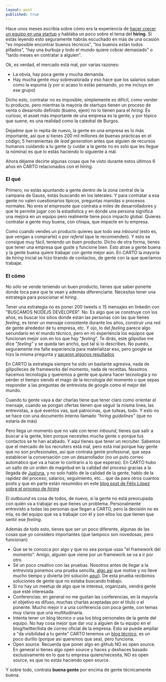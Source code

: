 ```yaml
---
layout: post
published: true
---
```


Hace unos meses escribía sobre cómo era la experiencia de [hacer crecer un equipo en una startup](/2017/02/19/escalar-el-equipo-tecnico-en-una-startup.html) y hablaba un poco sobre el tema del **hiring**. Si estás leyendo esto seguramente habrás escuchado en más de una ocasión "es imposible encontrar buenos técnicos", "los buenos están todos pillados", "hay una burbuja y todo el mundo quiere cobrar demasiado" o "tardo meses en contratar a alguien".

Ok, es verdad, el mercado está mal, por varias razones:

- La obvia, hay poca gente y mucha demanda.
- Hay mucha gente muy sobrevalorada y eso hace que los salarios suban como la espuma (y por si acaso lo estás pensando, yo me incluyo en ese grupo)

Dicho esto, contratar no es imposible, símplemente es difícil, como vender tu producto, pero
mientras la mayoría de startups tienen un proceso de venta o desarrollo definido (bueno, ejem) no lo tienen para
el *hiring*. Es curioso, el asset más importante de una empresa es la gente, y por tópico que suene,
es una realidad como la catedral de Burgos.

Dejadme que lo repita de nuevo, la gente en una empresa es lo más importante, así que si tienes 200
mil millones de buenas prácticas en el código, 5 herramientas de *lead generation* antes que alguien
de recursos humanos cuidando a tu gente (y cuidar a la gente no es solo que les llegue la nómina) es que lo estás haciendo lo siguiente a mal.

Ahora déjame decirte algunas cosas que he visto durante estos últimos 6 años en CARTO relacionados
con el *hiring*.

### El qué

Primero, no estás apuntando a gente dentro de la zona central de la campana de Gauss, estás buscando
en los laterales. Y para contratar a esa gente no valen cuestionarios típicos, preguntas manidas o
procesos normales. No eres el empresote que contrata a miles de desarrolladores y que te permite
jugar con la estadística y en donde una persona significa una mejora en un equipo pero realmente tiene poco impacto global. Quieres
contratar a gente muy buena, con chispa, que impacte en tu empresa.

Como cuando vendes un producto quieres que todo sea *inbound* (esto es, que vengan a comprarte) o por
*referal* (que te recomienden). Y esto se consigue muy fácil, teniendo un buen producto. Dicho de otra
forma, tienes que tener una empresa que guste y funcione bien. Esto atrae a gente buena y la gente
buena quiere trabajar con gente mejor aún. En CARTO la mayoría de *hiring* inicial se hizo tirando de
contactos, de gente con la que queríamos trabajar.

### El cómo
No sólo se vende teniendo un buen producto, tienes que saber ponerte donde toca para que te
vean y además diferenciarte. Necesitas tener una estrategia para posicionar el *hiring*.

Tener una estrategia no es poner 200 tweets o 15 mensajes en linkedin con "BUSCAMOS NODEJS DEVELOPER".
No. Es algo que se construye con los años, es buscar los sitios donde están las personas con las que
tienes *feeling*, es tener un mensaje consistente durante los años, construir una red de gente
alrededor de tu empresa, etc. Y ojo, lo del *feeling* parece algo secundario en el mundo técnico, pero
en mi experiencia los equipos que funcionan mejor son en los que hay "*feeling*". Te dirás, este
gilipollas me dice "*feeling*" y se queda tan ancho, qué tal si lo describes. No puedo, seguramente
me falte experiencia para materializar eso, pero google se hizo la misma pregunta y [sacaron algunos
resultados](https://mobile.nytimes.com/2016/02/28/magazine/what-google-learned-from-its-quest-to-build-the-perfect-team.html)

En CARTO la estrategia siempre ha sido un bastante agresiva, nada de gilipolleces de frameworks del
momento, nada de recetitas. Nosotros hacemos tecnología y queremos a gente que quiera hacer
tecnología y no perder el tiempo siendo el mago de la tecnología del momento o que sepas responder a las
preguntas de entrevista de google como el mejor del mundo.

Cuando tu gente vaya a dar charlas tiene que tener claro como orientar el mensaje, cuando se pongan
ofertas tienen que seguir la misma linea, las entrevistas, a qué eventos vas, qué patrocinas, qué
tuiteas, todo. Y esto no se hace con una documento interno llamado *"hiring guidelines"* (que no
estaría de más)

Pero llega un momento que no vale con tener *inbound*, tienes que salir a buscar a la gente, bien
porque necesites mucha gente o porque tus contactos se te han acabado. Y aquí tienes que tener un
recruiter. Sabemos que el mercado de los recruiters está mal, pero está mal porque hay gente que no
son profesionales, así que contrata gente profesional, que sepa establecer la conversación con un
desarrollador (no un puto correo automático que va a hacer lo contrario a lo que esperas). En CARTO
hubo un salto de un orden de magnitud en la calidad del proceso gracias a la llegada de [Justyna](https://twitter.com/Justyna_Adam/), y no solo hablo de la calidad de la gente, hablo de la rapidez del proceso, salarios, seguimiento, etc... que da para otros cuantos posts y que en parte están resumidos en este [blog post de Félix López sobre el proceso de *hiring*](https://managementfromscratch.wordpress.com/2017/10/30/sobre-procesos-de-seleccion/)

El *outbound* es cosa de todos, de nuevo, si la gente no está preocupada con quién va a trabajar es
que tienes un problema. Personalmente entrevisto a todas las personas que llegan a CARTO, pero la
decisión no es mía, es del equipo que va a trabajar con él y son ellos los que tienen que sentir ese
*feeling*.

Además de todo esto, tienes que ser un poco diferente, algunas de las cosas que yo considero
importantes (que tampoco son novedosas, pero funcionan)
- Que se te conozca por algo y que no sea porque usas "el framework del momento". Amigo, alguien que
  viene por un framework se va a ir por otro.
- Sé un poco creativo con las pruebas. Nosotros antes de llegar a la entrevista ponemos una prueba
  sencilla, [algo así](https://gist.github.com/javisantana/b278733c71ebabef0ee6fe2aef56721a) que
  motive y no lleve mucho tiempo y divierta (mi solución [aquí](https://gist.github.com/javisantana/c038fe200be6669991366f5dd4a14560)). De esta prueba recibimos soluciones de gente que no estaba buscando trabajo.
- Si no hay un meetup de algo que te interesa, organizalo, vendrá gente que esté interesada.
- Conferencias: en general no me gustan las conferencias, en la mayoría el objetivo es difuso, muchas
  charlas aceptadas por el título o el ponente. Mucho mejor ir a una conferencia con poca gente, con
  temas muy claros que una multitudinaria.
- Intenta tener un blog técnico o usa los blog personales de la gente del equipo. No hay cosa mejor
  que dar voz a alguien de tu equipo en el blog/twitter/lista de correo oficial de la empresa. Esto
  se puede ampliar a "da visibilidad a tu gente"
  CARTO tenemos un [blog técnico](https://carto.com/blog/inside/), es un poco durillo (porque así queremos que sea), pero funciona.
- Open source. Recuerda que poner algo en github NO es open source. En general si tienes algo
  open source y haces y deshaces basado exclusivamente en lo que tu empresa quiere/necesita, NO es
  open source, es que no estás haciendo open source.

Y sobre todo, contrata **buena gente** por encima de gente técnicamente buena.





